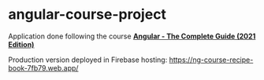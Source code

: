 # angular-course-project

Application done following the course [**Angular - The Complete Guide (2021 Edition)**](https://www.udemy.com/course/the-complete-guide-to-angular-2/)

Production version deployed in Firebase hosting: https://ng-course-recipe-book-7fb79.web.app/
